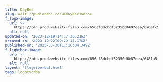 ```yaml
---
title: DayBee
slug: odit-repudiandae-recuadaybeesandae
f_logo-image:
  url: >-
    https://cdn.prod.website-files.com/656af8dcbdf82350d6087eea/656afc994ce5eb2fb91fdd33_Logo%3Ddaybee.svg
  alt: null
updated-on: '2023-12-19T14:17:36.216Z'
created-on: '2023-12-02T09:29:13.176Z'
published-on: '2025-03-30T11:16:04.349Z'
f_lightbox-image:
  url: >-
    https://cdn.prod.website-files.com/656af8dcbdf82350d6087eea/6581a5fe5b6601178f7029a3_daybee_1.webp
  alt: null
layout: '[logotvorba].html'
tags: logotvorba
---
```



